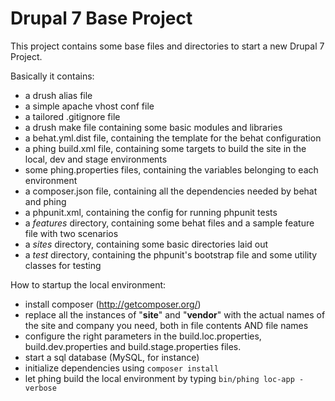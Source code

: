 Drupal 7 Base Project
=====================

This project contains some base files and directories to start a new Drupal 7 Project.

Basically it contains:

* a drush alias file
* a simple apache vhost conf file
* a tailored .gitignore file
* a drush make file containing some basic modules and libraries
* a behat.yml.dist file, containing the template for the behat configuration
* a phing build.xml file, containing some targets to build the site in the local, dev and stage environments
* some phing.properties files, containing the variables belonging to each environment
* a composer.json file, containing all the dependencies needed by behat and phing
* a phpunit.xml, containing the config for running phpunit tests
* a _features_ directory, containing some behat files and a sample feature file with two scenarios
* a _sites_ directory, containing some basic directories laid out
* a _test_ directory, containing the phpunit's bootstrap file and some utility classes for testing

How to startup the local environment:

* install composer (http://getcomposer.org/)
* replace all the instances of "__site__" and "__vendor__" with the actual names of the site and company you need, both in file contents AND file names
* configure the right parameters in the build.loc.properties, build.dev.properties and build.stage.properties files.
* start a sql database (MySQL, for instance)
* initialize dependencies using ```composer install```
* let phing build the local environment by typing ```bin/phing loc-app -verbose```
